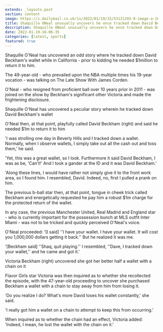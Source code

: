 ```yaml
---
extends: _layouts.post
section: content
image: https://i.dailymail.co.uk/1s/2022/01/19/15/53121293-0-image-a-169_1642606686230.jpg 
title: Shaquille ONeal unusually uncovers he once tracked down David Beckhams WALLET in California 
description: Shaquille ONeal unusually uncovers he once tracked down David Beckhams WALLET in California 
date: 2022-01-19-16-06-35 
categories: [latest, sports] 
featured: true 
--- 
```

Shaquille O'Neal has uncovered an odd story where he tracked down David Beckham's wallet while in California - prior to kidding he needed $1million to return it to him.

The 49-year-old - who prevailed upon the NBA multiple times his 19-year vocation - was talking on The Late Show With James Corden.

O'Neal - who resigned from proficient ball over 10 years prior in 2011 - was joined on the show by Beckham's significant other Victoria and made the frightening disclosure.

Shaquille O'Neal has uncovered a peculiar story wherein he tracked down David Beckham's wallet

O'Neal then, at that point, playfully called David Beckham (right) and said he needed $1m to return it to him

'I was strolling one day in Beverly Hills and I tracked down a wallet. Normally, when I observe wallets, I simply take out all the cash out and toss them,' he said.

'Yet, this was a great wallet, so I look. Furthermore it said David Beckham, I was as be, 'Can't!' And I took a gander at the ID and it was David Beckham.'

'Along these lines, I would have rather not simply give it to the front work area, so I found him. I resembled, David. Indeed, no, first I pulled a prank on him.

The previous b-ball star then, at that point, tongue in cheek trick called Beckham and energetically requested he pay him a robust $1m charge for the protected return of the wallet.

In any case, the previous Manchester United, Real Madrid and England star - who is currently important for the possession bunch at MLS outfit Inter Miami - was not to be tricked and quickly perceived O'Neal's voice.

O'Neal proceeded: '[I said] ''I have your wallet. I have your wallet. It will cost you 1,000,000 dollars getting it back.'' But he realized it was me.

'[Beckham said] ''Shaq, quit playing.'' I resembled, ''Dave, I tracked down your wallet,'' and he came and got it.'

Victoria Beckham (right) uncovered she got her better half a wallet with a chain on it

Flavor Girls star Victoria was then inquired as to whether she recollected the episode, with the 47-year-old proceeding to uncover she purchased Beckham a wallet with a chain to stay away from him from losing it.

'Do you realize I do? What's more David loses his wallet constantly,' she said.

'I really got him a wallet on a chain to attempt to keep this from occurring.'

When inquired as to whether the chain had an effect, Victoria added: 'Indeed, I mean, he lost the wallet with the chain on it.'